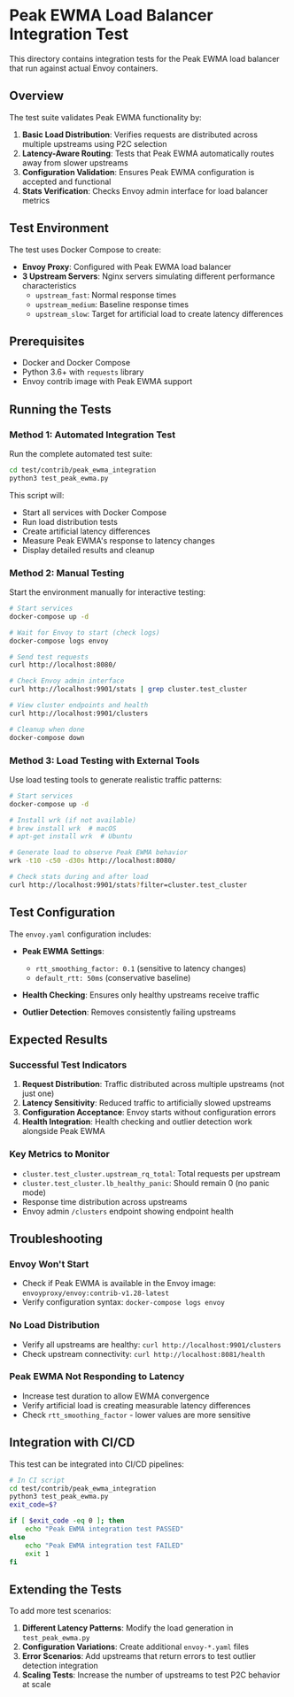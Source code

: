 # Peak EWMA Load Balancer Integration Test

This directory contains integration tests for the Peak EWMA load balancer that run against actual Envoy containers.

## Overview

The test suite validates Peak EWMA functionality by:

1. **Basic Load Distribution**: Verifies requests are distributed across multiple upstreams using P2C selection
2. **Latency-Aware Routing**: Tests that Peak EWMA automatically routes away from slower upstreams  
3. **Configuration Validation**: Ensures Peak EWMA configuration is accepted and functional
4. **Stats Verification**: Checks Envoy admin interface for load balancer metrics

## Test Environment

The test uses Docker Compose to create:

- **Envoy Proxy**: Configured with Peak EWMA load balancer
- **3 Upstream Servers**: Nginx servers simulating different performance characteristics
  - `upstream_fast`: Normal response times
  - `upstream_medium`: Baseline response times  
  - `upstream_slow`: Target for artificial load to create latency differences

## Prerequisites

- Docker and Docker Compose
- Python 3.6+ with `requests` library
- Envoy contrib image with Peak EWMA support

## Running the Tests

### Method 1: Automated Integration Test

Run the complete automated test suite:

```bash
cd test/contrib/peak_ewma_integration
python3 test_peak_ewma.py
```

This script will:
- Start all services with Docker Compose
- Run load distribution tests  
- Create artificial latency differences
- Measure Peak EWMA's response to latency changes
- Display detailed results and cleanup

### Method 2: Manual Testing

Start the environment manually for interactive testing:

```bash
# Start services
docker-compose up -d

# Wait for Envoy to start (check logs)
docker-compose logs envoy

# Send test requests
curl http://localhost:8080/

# Check Envoy admin interface
curl http://localhost:9901/stats | grep cluster.test_cluster

# View cluster endpoints and health
curl http://localhost:9901/clusters

# Cleanup when done
docker-compose down
```

### Method 3: Load Testing with External Tools

Use load testing tools to generate realistic traffic patterns:

```bash
# Start services
docker-compose up -d

# Install wrk (if not available)
# brew install wrk  # macOS
# apt-get install wrk  # Ubuntu

# Generate load to observe Peak EWMA behavior
wrk -t10 -c50 -d30s http://localhost:8080/

# Check stats during and after load
curl http://localhost:9901/stats?filter=cluster.test_cluster
```

## Test Configuration

The `envoy.yaml` configuration includes:

- **Peak EWMA Settings**:
  - `rtt_smoothing_factor: 0.1` (sensitive to latency changes)
  - `default_rtt: 50ms` (conservative baseline)

- **Health Checking**: Ensures only healthy upstreams receive traffic
- **Outlier Detection**: Removes consistently failing upstreams

## Expected Results

### Successful Test Indicators

1. **Request Distribution**: Traffic distributed across multiple upstreams (not just one)
2. **Latency Sensitivity**: Reduced traffic to artificially slowed upstreams
3. **Configuration Acceptance**: Envoy starts without configuration errors
4. **Health Integration**: Health checking and outlier detection work alongside Peak EWMA

### Key Metrics to Monitor

- `cluster.test_cluster.upstream_rq_total`: Total requests per upstream
- `cluster.test_cluster.lb_healthy_panic`: Should remain 0 (no panic mode)
- Response time distribution across upstreams
- Envoy admin `/clusters` endpoint showing endpoint health

## Troubleshooting

### Envoy Won't Start
- Check if Peak EWMA is available in the Envoy image: `envoyproxy/envoy:contrib-v1.28-latest`
- Verify configuration syntax: `docker-compose logs envoy`

### No Load Distribution
- Verify all upstreams are healthy: `curl http://localhost:9901/clusters`
- Check upstream connectivity: `curl http://localhost:8081/health`

### Peak EWMA Not Responding to Latency
- Increase test duration to allow EWMA convergence
- Verify artificial load is creating measurable latency differences
- Check `rtt_smoothing_factor` - lower values are more sensitive

## Integration with CI/CD

This test can be integrated into CI/CD pipelines:

```bash
# In CI script
cd test/contrib/peak_ewma_integration
python3 test_peak_ewma.py
exit_code=$?

if [ $exit_code -eq 0 ]; then
    echo "Peak EWMA integration test PASSED"
else
    echo "Peak EWMA integration test FAILED"
    exit 1
fi
```

## Extending the Tests

To add more test scenarios:

1. **Different Latency Patterns**: Modify the load generation in `test_peak_ewma.py`
2. **Configuration Variations**: Create additional `envoy-*.yaml` files 
3. **Error Scenarios**: Add upstreams that return errors to test outlier detection integration
4. **Scaling Tests**: Increase the number of upstreams to test P2C behavior at scale